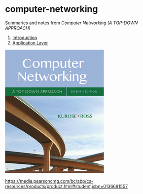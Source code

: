 # computer-networking
Summaries and notes from *Computer Networking (A TOP-DOWN APPROACH)*

1. [Introduction](./1-introduction/README.md)
2. [Application Layer](./2-application-layer/README.md)

![book](./book.PNG)

https://media.pearsoncmg.com/bc/abp/cs-resources/products/product.html#student,isbn=0136681557